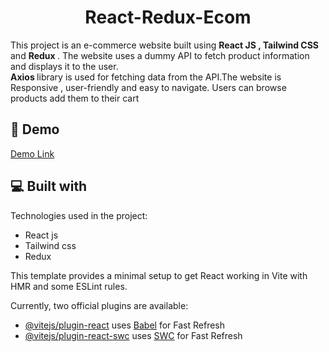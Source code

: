 <h1 align="center" id="title">React-Redux-Ecom</h1>



<p id="description"> This project is an e-commerce website built using <b>React JS , Tailwind CSS </b>and <b>Redux </b>. The website uses a dummy API to fetch product information and displays it to the user.<br><b>Axios </b>library is used for fetching data from the API.The website is Responsive , user-friendly and easy to navigate. Users can browse products add them to their cart </p>

<h2>🚀 Demo</h2>

[Demo Link ](stunning-cat-72f2e9.netlify.app)
<h2>💻 Built with</h2>

Technologies used in the project:

*   React js
*   Tailwind css
*   Redux
   
This template provides a minimal setup to get React working in Vite with HMR and some ESLint rules.

Currently, two official plugins are available:

- [@vitejs/plugin-react](https://github.com/vitejs/vite-plugin-react/blob/main/packages/plugin-react/README.md) uses [Babel](https://babeljs.io/) for Fast Refresh
- [@vitejs/plugin-react-swc](https://github.com/vitejs/vite-plugin-react-swc) uses [SWC](https://swc.rs/) for Fast Refresh
